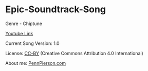 # Epic-Soundtrack-Song
Genre - Chiptune

[Youtube Link](https://www.youtube.com/watch?v=kMsLGBHDz80&index=12&list=PLye9mcKwe2zy3KW8uK_3F7HVMjJjdqSqU)

Current Song Version: 1.0

License: [CC-BY](http://creativecommons.org/licenses/by/4.0/) (Creative Commons Attribution 4.0 International)

About me: [PennPierson.com](http://pennpierson.com/)